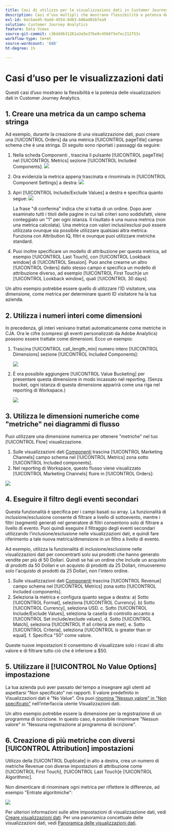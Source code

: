 ```yaml
---
title: Casi di utilizzo per le visualizzazioni dati in Customer Journey Analytics
description: Casi d’uso multipli che mostrano flessibilità e potenza delle visualizzazioni dati nel Customer Journey Analytics
exl-id: 6ecbae45-9add-4554-8d83-b06ad016fea9
solution: Customer Journey Analytics
feature: Data Views
source-git-commit: c36dddb31261a3a5e37be9c4566f5e7ec212f53c
workflow-type: tm+mt
source-wordcount: '688'
ht-degree: 1%

---
```


# Casi d’uso per le visualizzazioni dati

Questi casi d’uso mostrano la flessibilità e la potenza delle visualizzazioni dati in Customer Journey Analytics.

## 1. Creare una metrica da un campo schema stringa

Ad esempio, durante la creazione di una visualizzazione dati, puoi creare una [!UICONTROL Orders] da una metrica [!UICONTROL pageTitle] campo schema che è una stringa. Di seguito sono riportati i passaggi da seguire:

1. Nella scheda Componenti , trascina il pulsante [!UICONTROL pageTitle] nel [!UICONTROL Metrics] sezione [!UICONTROL Included Components].
   ![](assets/use-case1a.png)
1. Ora evidenzia la metrica appena trascinata e rinominala in [!UICONTROL Component Settings] a destra:
   ![](assets/orders.png)
1. Apri [!UICONTROL Include/Exclude Values] a destra e specifica quanto segue:
   ![](assets/orders2.png)

   La frase &quot;di conferma&quot; indica che si tratta di un ordine. Dopo aver esaminato tutti i titoli delle pagine in cui tali criteri sono soddisfatti, viene conteggiato un &quot;1&quot; per ogni istanza. Il risultato è una nuova metrica (non una metrica calcolata). Una metrica con valori inclusi/esclusi può essere utilizzata ovunque sia possibile utilizzare qualsiasi altra metrica. Funziona con Attribution IQ, filtri e ovunque puoi utilizzare metriche standard.
1. Puoi inoltre specificare un modello di attribuzione per questa metrica, ad esempio [!UICONTROL Last Touch], con [!UICONTROL Lookback window] di [!UICONTROL Session].
Puoi anche crearne un altro [!UICONTROL Orders] dallo stesso campo e specifica un modello di attribuzione diverso, ad esempio [!UICONTROL First Touch]e un [!UICONTROL Lookback window], quali [!UICONTROL 30 days].

Un altro esempio potrebbe essere quello di utilizzare l’ID visitatore, una dimensione, come metrica per determinare quanti ID visitatore ha la tua azienda.

## 2. Utilizza i numeri interi come dimensioni

In precedenza, gli interi venivano trattati automaticamente come metriche in CJA. Ora le cifre (compresi gli eventi personalizzati da Adobe Analytics) possono essere trattate come dimensioni. Ecco un esempio:

1. Trascina [!UICONTROL call_length_min] numero intero [!UICONTROL Dimensions] sezione [!UICONTROL Included Components]:

   ![](assets/integers.png)

1. È ora possibile aggiungere [!UICONTROL Value Bucketing] per presentare questa dimensione in modo incassato nel reporting. (Senza bucket, ogni istanza di questa dimensione apparirà come una riga nel reporting di Workspace.)

   ![](assets/bucketing.png)

## 3. Utilizza le dimensioni numeriche come &quot;metriche&quot; nei diagrammi di flusso

Puoi utilizzare una dimensione numerica per ottenere &quot;metriche&quot; nel tuo [!UICONTROL  Flow] visualizzazione.

1. Sulle visualizzazioni dati [Componenti](https://experienceleague.adobe.com/docs/analytics-platform/using/cja-dataviews/create-dataview.html?lang=en#configure-component-settings) trascina [!UICONTROL Marketing Channels] campo schema nel [!UICONTROL Metrics] zona sotto [!UICONTROL Included components].
2. Nel reporting di Workspace, questo flusso viene visualizzato [!UICONTROL Marketing Channels] fluire in [!UICONTROL Orders]:

![](assets/flow.png)

## 4. Eseguire il filtro degli eventi secondari

Questa funzionalità è specifica per i campi basati su array. La funzionalità di inclusione/esclusione consente di filtrare a livello di sottoevento, mentre i filtri (segmenti) generati nel generatore di filtri consentono solo di filtrare a livello di evento. Puoi quindi eseguire il filtraggio degli eventi secondari utilizzando l’inclusione/esclusione nelle visualizzazioni dati, e quindi fare riferimento a tale nuova metrica/dimensione in un filtro a livello di evento.

Ad esempio, utilizza la funzionalità di inclusione/esclusione nelle visualizzazioni dati per concentrarti solo sui prodotti che hanno generato vendite per più di 50 Dollari. Quindi se hai un ordine che include un acquisto di prodotti da 50 Dollari e un acquisto di prodotti da 25 Dollari, rimuoveremo solo l&#39;acquisto di prodotti da 25 Dollari, non l&#39;intero ordine.

1. Sulle visualizzazioni dati [Componenti](https://experienceleague.adobe.com/docs/analytics-platform/using/cja-dataviews/create-dataview.html?lang=en#configure-component-settings) trascina [!UICONTROL Revenue] campo schema nel [!UICONTROL Metrics] zona sotto [!UICONTROL Included components].
1. Seleziona la metrica e configura quanto segue a destra: a) Sotto [!UICONTROL Format], seleziona [!UICONTROL Currency].
b) Sotto [!UICONTROL Currency], seleziona USD.
c. Sotto [!UICONTROL Include/Exclude Values], seleziona la casella di controllo accanto a [!UICONTROL Set include/exclude values].
d. Sotto [!UICONTROL Match], seleziona [!UICONTROL If all criteria are met].
e. Sotto [!UICONTROL Criteria], seleziona [!UICONTROL is greater than or equal].
f. Specifica &quot;50&quot; come valore.

Queste nuove impostazioni ti consentono di visualizzare solo i ricavi di alto valore e di filtrare tutto ciò che è inferiore a $50.

## 5. Utilizzare il [!UICONTROL No Value Options] impostazione

La tua azienda può aver passato del tempo a insegnare agli utenti ad aspettarsi &quot;Non specificato&quot; nei rapporti. Il valore predefinito in Visualizzazioni dati è &quot;No Value&quot;. Ora puoi [rinomina &quot;Nessun valore&quot; in &quot;Non specificato&quot;](https://experienceleague.adobe.com/docs/analytics-platform/using/cja-dataviews/create-dataview.html?lang=en#configure-no-value-options-settings) nell’interfaccia utente Visualizzazioni dati.

Un altro esempio potrebbe essere la dimensione per la registrazione di un programma di iscrizione. In questo caso, è possibile rinominare &quot;Nessun valore&quot; in &quot;Nessuna registrazione al programma di iscrizione&quot;.

## 6. Creazione di più metriche con diversi [!UICONTROL Attribution] impostazioni

Utilizzo della [!UICONTROL Duplicate] in alto a destra, crea un numero di metriche Revenue con diverse impostazioni di attribuzione come [!UICONTROL First Touch], [!UICONTROL Last Touch]e [!UICONTROL Algorithmic].

Non dimenticare di rinominare ogni metrica per riflettere le differenze, ad esempio &quot;Entrate algoritmiche&quot;:

![](assets/algo-revenue.png)

Per ulteriori informazioni sulle altre impostazioni di visualizzazione dati, vedi [Creare visualizzazioni dati](/help/data-views/create-dataview.md).
Per una panoramica concettuale delle visualizzazioni dati, vedi [Panoramica delle visualizzazioni dati](/help/data-views/data-views.md).
